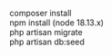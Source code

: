 composer install <br/>
npm install (node 18.13.x) <br/>
php artisan migrate <br/>
php artisan db:seed <br/>
